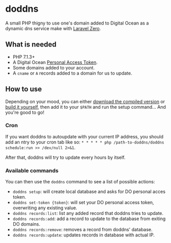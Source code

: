 # doddns

A small PHP thigny to use one's domain added to Digital Ocean as a dynamic dns service make with [Laravel Zero](https://github.com/laravel-zero/laravel-zero).

## What is needed

- PHP 7.1.3+
- A Digital Ocean [Personal Access Token](https://www.digitalocean.com/docs/api/create-personal-access-token/).
- Some domains added to your account.
- A `cname` or `A` records added to a domain for us to update.

## How to use

Depending on your mood, you can either [download the compiled version](https://github.com/jpmurray/doddns/raw/master/builds/doddns) or [build it yourself](https://laravel-zero.com/#/usage?id=building-a-standalone-application), then add it to your `$PATH` and run the setup command... And you're good to go!

### Cron
If you want doddns to autoupdate with your current IP address, you should add an ntry to your cron tab like so: `* * * * * php /path-to-doddns/doddns schedule:run >> /dev/null 2>&1`.

After that, doddns will try to update every hours by itself.

### Available commands

You can then use the `doddns` command to see a list of possible actions:

- `doddns setup`: will create local database and asks for DO personal acces token.
- `doddns set-token {token}`: will set your DO personal access token, overwriting any existing value.
- `doddns records:list`: list any added record that doddns tries to update.
- `doddns records:add`: add a record to update to the database from exiting DO domains.
- `doddns records:remove`: removes a record from doddns' database.
- `doddns records:update`: updates records in database with actual IP.